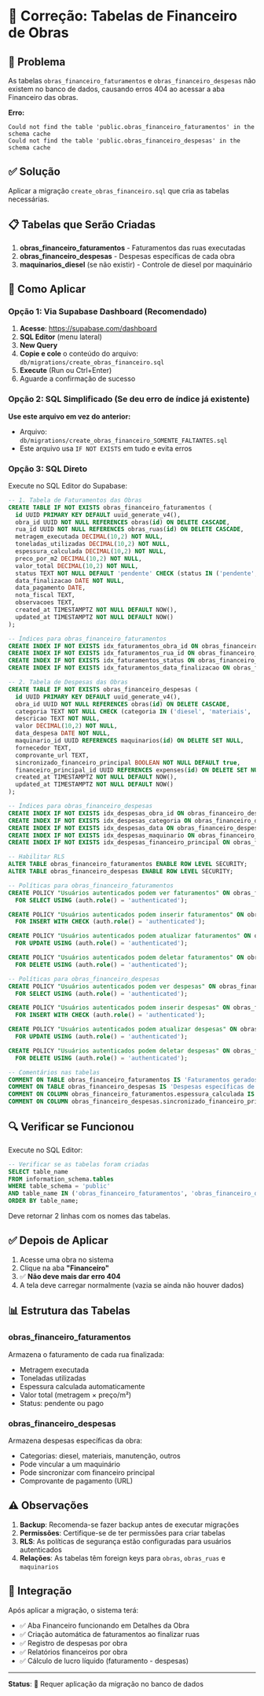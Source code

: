 # 🔧 Correção: Tabelas de Financeiro de Obras

## 🎯 Problema

As tabelas `obras_financeiro_faturamentos` e `obras_financeiro_despesas` não existem no banco de dados, causando erros 404 ao acessar a aba Financeiro das obras.

**Erro:**
```
Could not find the table 'public.obras_financeiro_faturamentos' in the schema cache
Could not find the table 'public.obras_financeiro_despesas' in the schema cache
```

## ✅ Solução

Aplicar a migração `create_obras_financeiro.sql` que cria as tabelas necessárias.

## 📋 Tabelas que Serão Criadas

1. **obras_financeiro_faturamentos** - Faturamentos das ruas executadas
2. **obras_financeiro_despesas** - Despesas específicas de cada obra
3. **maquinarios_diesel** (se não existir) - Controle de diesel por maquinário

## 🚀 Como Aplicar

### Opção 1: Via Supabase Dashboard (Recomendado)

1. **Acesse**: https://supabase.com/dashboard
2. **SQL Editor** (menu lateral)
3. **New Query**
4. **Copie e cole** o conteúdo do arquivo: `db/migrations/create_obras_financeiro.sql`
5. **Execute** (Run ou Ctrl+Enter)
6. Aguarde a confirmação de sucesso

### Opção 2: SQL Simplificado (Se deu erro de índice já existente)

**Use este arquivo em vez do anterior:**
- Arquivo: `db/migrations/create_obras_financeiro_SOMENTE_FALTANTES.sql`
- Este arquivo usa `IF NOT EXISTS` em tudo e evita erros

### Opção 3: SQL Direto

Execute no SQL Editor do Supabase:

```sql
-- 1. Tabela de Faturamentos das Obras
CREATE TABLE IF NOT EXISTS obras_financeiro_faturamentos (
  id UUID PRIMARY KEY DEFAULT uuid_generate_v4(),
  obra_id UUID NOT NULL REFERENCES obras(id) ON DELETE CASCADE,
  rua_id UUID NOT NULL REFERENCES obras_ruas(id) ON DELETE CASCADE,
  metragem_executada DECIMAL(10,2) NOT NULL,
  toneladas_utilizadas DECIMAL(10,2) NOT NULL,
  espessura_calculada DECIMAL(10,2) NOT NULL,
  preco_por_m2 DECIMAL(10,2) NOT NULL,
  valor_total DECIMAL(10,2) NOT NULL,
  status TEXT NOT NULL DEFAULT 'pendente' CHECK (status IN ('pendente', 'pago')),
  data_finalizacao DATE NOT NULL,
  data_pagamento DATE,
  nota_fiscal TEXT,
  observacoes TEXT,
  created_at TIMESTAMPTZ NOT NULL DEFAULT NOW(),
  updated_at TIMESTAMPTZ NOT NULL DEFAULT NOW()
);

-- Índices para obras_financeiro_faturamentos
CREATE INDEX IF NOT EXISTS idx_faturamentos_obra_id ON obras_financeiro_faturamentos(obra_id);
CREATE INDEX IF NOT EXISTS idx_faturamentos_rua_id ON obras_financeiro_faturamentos(rua_id);
CREATE INDEX IF NOT EXISTS idx_faturamentos_status ON obras_financeiro_faturamentos(status);
CREATE INDEX IF NOT EXISTS idx_faturamentos_data_finalizacao ON obras_financeiro_faturamentos(data_finalizacao);

-- 2. Tabela de Despesas das Obras
CREATE TABLE IF NOT EXISTS obras_financeiro_despesas (
  id UUID PRIMARY KEY DEFAULT uuid_generate_v4(),
  obra_id UUID NOT NULL REFERENCES obras(id) ON DELETE CASCADE,
  categoria TEXT NOT NULL CHECK (categoria IN ('diesel', 'materiais', 'manutencao', 'outros')),
  descricao TEXT NOT NULL,
  valor DECIMAL(10,2) NOT NULL,
  data_despesa DATE NOT NULL,
  maquinario_id UUID REFERENCES maquinarios(id) ON DELETE SET NULL,
  fornecedor TEXT,
  comprovante_url TEXT,
  sincronizado_financeiro_principal BOOLEAN NOT NULL DEFAULT true,
  financeiro_principal_id UUID REFERENCES expenses(id) ON DELETE SET NULL,
  created_at TIMESTAMPTZ NOT NULL DEFAULT NOW(),
  updated_at TIMESTAMPTZ NOT NULL DEFAULT NOW()
);

-- Índices para obras_financeiro_despesas
CREATE INDEX IF NOT EXISTS idx_despesas_obra_id ON obras_financeiro_despesas(obra_id);
CREATE INDEX IF NOT EXISTS idx_despesas_categoria ON obras_financeiro_despesas(categoria);
CREATE INDEX IF NOT EXISTS idx_despesas_data ON obras_financeiro_despesas(data_despesa);
CREATE INDEX IF NOT EXISTS idx_despesas_maquinario ON obras_financeiro_despesas(maquinario_id);
CREATE INDEX IF NOT EXISTS idx_despesas_financeiro_principal ON obras_financeiro_despesas(financeiro_principal_id);

-- Habilitar RLS
ALTER TABLE obras_financeiro_faturamentos ENABLE ROW LEVEL SECURITY;
ALTER TABLE obras_financeiro_despesas ENABLE ROW LEVEL SECURITY;

-- Políticas para obras_financeiro_faturamentos
CREATE POLICY "Usuários autenticados podem ver faturamentos" ON obras_financeiro_faturamentos
  FOR SELECT USING (auth.role() = 'authenticated');

CREATE POLICY "Usuários autenticados podem inserir faturamentos" ON obras_financeiro_faturamentos
  FOR INSERT WITH CHECK (auth.role() = 'authenticated');

CREATE POLICY "Usuários autenticados podem atualizar faturamentos" ON obras_financeiro_faturamentos
  FOR UPDATE USING (auth.role() = 'authenticated');

CREATE POLICY "Usuários autenticados podem deletar faturamentos" ON obras_financeiro_faturamentos
  FOR DELETE USING (auth.role() = 'authenticated');

-- Políticas para obras_financeiro_despesas
CREATE POLICY "Usuários autenticados podem ver despesas" ON obras_financeiro_despesas
  FOR SELECT USING (auth.role() = 'authenticated');

CREATE POLICY "Usuários autenticados podem inserir despesas" ON obras_financeiro_despesas
  FOR INSERT WITH CHECK (auth.role() = 'authenticated');

CREATE POLICY "Usuários autenticados podem atualizar despesas" ON obras_financeiro_despesas
  FOR UPDATE USING (auth.role() = 'authenticated');

CREATE POLICY "Usuários autenticados podem deletar despesas" ON obras_financeiro_despesas
  FOR DELETE USING (auth.role() = 'authenticated');

-- Comentários nas tabelas
COMMENT ON TABLE obras_financeiro_faturamentos IS 'Faturamentos gerados quando ruas são finalizadas';
COMMENT ON TABLE obras_financeiro_despesas IS 'Despesas específicas de cada obra';
COMMENT ON COLUMN obras_financeiro_faturamentos.espessura_calculada IS 'Calculada pela fórmula: toneladas / metragem / 2.4 (densidade)';
COMMENT ON COLUMN obras_financeiro_despesas.sincronizado_financeiro_principal IS 'Indica se a despesa deve aparecer no financeiro principal';
```

## 🔍 Verificar se Funcionou

Execute no SQL Editor:

```sql
-- Verificar se as tabelas foram criadas
SELECT table_name 
FROM information_schema.tables 
WHERE table_schema = 'public' 
AND table_name IN ('obras_financeiro_faturamentos', 'obras_financeiro_despesas')
ORDER BY table_name;
```

Deve retornar 2 linhas com os nomes das tabelas.

## ✅ Depois de Aplicar

1. Acesse uma obra no sistema
2. Clique na aba **"Financeiro"**
3. ✅ **Não deve mais dar erro 404**
4. A tela deve carregar normalmente (vazia se ainda não houver dados)

## 📊 Estrutura das Tabelas

### obras_financeiro_faturamentos

Armazena o faturamento de cada rua finalizada:
- Metragem executada
- Toneladas utilizadas
- Espessura calculada automaticamente
- Valor total (metragem × preço/m²)
- Status: pendente ou pago

### obras_financeiro_despesas

Armazena despesas específicas da obra:
- Categorias: diesel, materiais, manutenção, outros
- Pode vincular a um maquinário
- Pode sincronizar com financeiro principal
- Comprovante de pagamento (URL)

## ⚠️ Observações

1. **Backup**: Recomenda-se fazer backup antes de executar migrações
2. **Permissões**: Certifique-se de ter permissões para criar tabelas
3. **RLS**: As políticas de segurança estão configuradas para usuários autenticados
4. **Relações**: As tabelas têm foreign keys para `obras`, `obras_ruas` e `maquinarios`

## 🔗 Integração

Após aplicar a migração, o sistema terá:
- ✅ Aba Financeiro funcionando em Detalhes da Obra
- ✅ Criação automática de faturamentos ao finalizar ruas
- ✅ Registro de despesas por obra
- ✅ Relatórios financeiros por obra
- ✅ Cálculo de lucro líquido (faturamento - despesas)

---

**Status**: 🔧 Requer aplicação da migração no banco de dados
